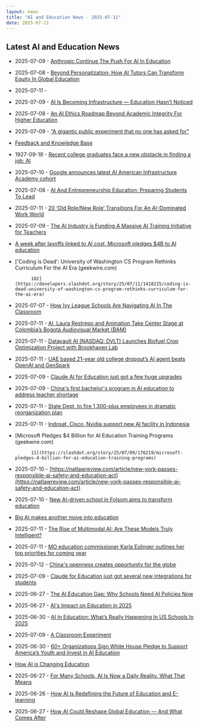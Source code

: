 ```yaml
---
layout: news
title: "AI and Education News - 2025-07-11"
date: 2025-07-11
---
```


## Latest AI and Education News

- 2025-07-09 - [Anthropic Continue The Push For AI In Education](https://www.forbes.com/sites/danfitzpatrick/2025/07/09/anthropic-continue-the-push-for-ai-in-education/)
- 2025-07-08 - [Beyond Personalization: How AI Tutors Can Transform Equity In Global Education](https://www.forbes.com/councils/forbesbusinesscouncil/2025/07/08/beyond-personalization-how-ai-tutors-can-transform-equity-in-global-education/)
- 2025-07-11 - [](https://www.scientificamerican.com/article/elon-musks-new-grok-4-takes-on-humanitys-last-exam-as-the-ai-race-heats-up/)
- 2025-07-09 - [AI Is Becoming Infrastructure — Education Hasn’t Noticed](https://www.unite.ai/ai-is-becoming-infrastructure-education-hasnt-noticed/)
- 2025-07-08 - [An AI Ethics Roadmap Beyond Academic Integrity For Higher Education](https://www.forbes.com/sites/avivalegatt/2025/07/08/an-ai-ethics-roadmap-beyond-academic-integrity-for-higher-education/)
- 2025-07-09 - ["A gigantic public experiment that no one has asked for"](https://popular.info/p/a-gigantic-public-experiment-that)
- [Feedback and Knowledge Base](https://yahoo.uservoice.com/forums/193847-search)
- 1927-09-18 - [Recent college graduates face a new obstacle in finding a job: AI](https://www.cbsnews.com/news/ai-jobs-unemployment-college-graduate/)
- 2025-07-10 - [Google announces latest AI American Infrastructure Academy cohort](https://techcrunch.com/2025/07/10/google-announces-latest-ai-american-infrastructure-acadmey-cohort/)
- 2025-07-08 - [AI And Entrepreneurship Education: Preparing Students To Lead](https://www.forbes.com/sites/sarahhernholm/2025/07/08/ai-and-entrepreneurship-education-preparing-students-to-lead/)
- 2025-07-11 - [20 ‘Old Role/New Role’ Transitions For An AI-Dominated Work World](https://www.forbes.com/councils/forbestechcouncil/2025/07/11/20-old-rolenew-role-transitions-for-an-ai-dominated-work-world/)
- 2025-07-09 - [The AI Industry is Funding A Massive AI Training Initiative for Teachers](https://time.com/7301335/ai-education-microsoft-openai-anthropic/)
- [A week after layoffs linked to AI cost, Microsoft pledges $4B to AI education](https://tdn.com/news/state-regional/business/article_99264e63-11aa-4043-afbb-d818708d9e76.html)
- ['Coding is Dead': University of Washington CS Program Rethinks Curriculum For the AI Era  (geekwire.com) 

		
		
		
		

		
		
		
			102](https://developers.slashdot.org/story/25/07/11/1418225/coding-is-dead-university-of-washington-cs-program-rethinks-curriculum-for-the-ai-era)
- 2025-07-07 - [How Ivy League Schools Are Navigating AI In The Classroom](https://www.forbes.com/sites/christopherrim/2025/07/07/how-ivy-league-schools-are-navigating-ai-in-the-classroom/)
- 2025-07-11 - [AI, Laura Restrepo and Animation Take Center Stage at Colombia’s Bogotá Audiovisual Market (BAM)](https://variety.com/2025/film/global/bogota-audiovisual-market-bam-ai-lucrecia-martel-animation-1236452674/)
- 2025-07-11 - [Datavault AI (NASDAQ: DVLT) Launches Biofuel Crop Optimization Project with Brookhaven Lab](https://www.digitaljournal.com/pr/news/investorbrandnetwork/datavault-ai-nasdaq-dvlt-launches-1361717779.html)
- 2025-07-11 - [UAE based 21-year old college dropout’s AI agent beats OpenAI and GenSpark](https://me.mashable.com/tech/58123/uae-based-21-year-old-college-dropouts-ai-agent-beats-openai-and-genspark)
- 2025-07-09 - [Claude AI for Education just got a few huge upgrades](https://bgr.com/tech/claude-ai-for-education-just-got-a-few-huge-upgrades/)
- 2025-07-09 - [China's first bachelor's program in AI education to address teacher shortage](https://www.chinadaily.com.cn/a/202507/09/WS686e28dea31000e9a573b13d.html)
- 2025-07-11 - [State Dept. to fire 1,300-plus employees in dramatic reorganization plan](https://www.fox5dc.com/news/state-department-layoffs-rubio-trump)
- 2025-07-11 - [Indosat, Cisco, Nvidia support new AI facility in Indonesia](https://www.rcrwireless.com/20250711/ai-infrastructure/indosat-nvidia-ai)
- [Microsoft Pledges $4 Billion for AI Education Training Programs  (geekwire.com) 

		
		
		
		

		
		
		
			11](https://slashdot.org/story/25/07/09/176219/microsoft-pledges-4-billion-for-ai-education-training-programs)
- 2025-07-10 - [https://natlawreview.com/article/new-york-passes-responsible-ai-safety-and-education-act](https://natlawreview.com/article/new-york-passes-responsible-ai-safety-and-education-act)
- 2025-07-10 - [New AI-driven school in Folsom aims to transform education](https://www.kcra.com/article/ai-driven-school-folsom-education/65359290)
- [Big AI makes another move into education](https://www.marketplace.org/story/2025/07/09/teachers-union-partners-with-tech-giants-to-train-ai-skills)
- 2025-07-11 - [The Rise of Multimodal AI: Are These Models Truly Intelligent?](https://www.unite.ai/the-rise-of-multimodal-ai-are-these-models-truly-intelligent/)
- 2025-07-11 - [MO education commissioner Karla Eslinger outlines her top priorities for coming year](https://www.news-leader.com/story/news/education/2025/07/11/missouri-education-commissioner-outlines-top-goals-for-coming-year/84505775007/)
- 2025-07-12 - [China's openness creates opportunity for the globe](https://global.chinadaily.com.cn/a/202507/12/WS6871a6aca31000e9a573b9af.html)
- 2025-07-09 - [Claude for Education just got several new integrations for students](https://www.zdnet.com/article/claude-for-education-just-got-several-new-integrations-for-students/)
- 2025-06-27 - [The AI Education Gap: Why Schools Need AI Policies Now](https://www.forbes.com/sites/sarahhernholm/2025/06/27/the-ai-education-gap-why-schools-need-policies-now/)
- 2025-06-27 - [AI's Impact on Education in 2025](https://www.cengagegroup.com/news/perspectives/2025/ais-impact-on-education-in-2025/)
- 2025-06-30 - [AI In Education: What’s Really Happening In US Schools In 2025](https://thirdspacelearning.com/us/blog/ai-in-education/)
- 2025-07-09 - [A Classroom Experiment](https://www.nytimes.com/2025/07/09/briefing/artificial-intelligence-education-students.html)
- 2025-06-30 - [60+ Organizations Sign White House Pledge to Support America’s Youth and Invest in AI Education](https://www.whitehouse.gov/articles/2025/06/60-organizations-sign-white-house-pledge-to-support-americas-youth-and-invest-in-ai-education/)
- [How AI is Changing Education](https://usdla.org/blog/ai-education/)
- 2025-06-27 - [For Many Schools, AI Is Now a Daily Reality. What That Means](https://www.edweek.org/technology/for-many-schools-ai-is-now-a-daily-reality-what-that-means/2025/06)
- 2025-06-26 - [How AI Is Redefining the Future of Education and E-learning](https://bostoninstituteofanalytics.org/blog/how-ai-is-redefining-the-future-of-education-and-e-learning/)
- 2025-06-27 - [How AI Could Reshape Global Education — And What Comes After](https://www.forbes.com/sites/kolawolesamueladebayo/2025/06/27/how-ai-could-reshape-global-education---and-what-comes-after/)
